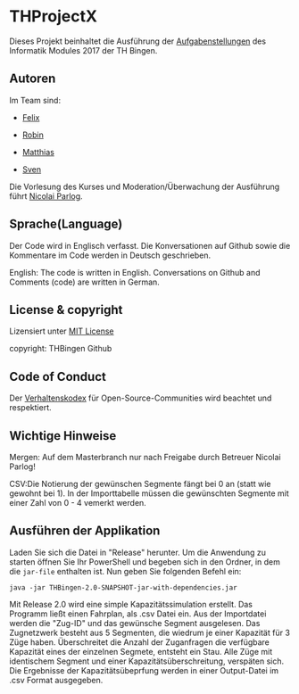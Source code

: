 # THProjectX

Dieses Projekt beinhaltet die Ausführung der [Aufgabenstellungen](https://olat.vcrp.de/auth/RepositoryEntry/1676804160/CourseNode/96508359362599) des Informatik Modules 2017 der TH Bingen.


## Autoren

Im Team sind:

- [Felix](https://github.com/FlixsTHB)

- [Robin](https://github.com/RobinGoetz)

- [Matthias](https://github.com/Matze93)

- [Sven](https://github.com/zvenon)


Die Vorlesung des Kurses und Moderation/Überwachung der Ausführung führt [Nicolai Parlog](https://github.com/nicolaiparlog).


## Sprache(Language)

Der Code wird in Englisch verfasst. Die Konversationen auf Github sowie die Kommentare im Code werden in Deutsch geschrieben.

English: The code is written in English. Conversations on Github and Comments (code) are written in German.

 

## License & copyright

Lizensiert unter [MIT License](LICENSE)

copyright: THBingen Github 

## Code of Conduct

Der [Verhaltenskodex](CodeOfConduct) für Open-Source-Communities wird beachtet und respektiert.

## Wichtige Hinweise

Mergen: Auf dem Masterbranch nur nach Freigabe durch Betreuer Nicolai Parlog!

CSV:Die Notierung der gewünschen Segmente fängt bei 0 an (statt wie gewohnt bei 1). In der Importtabelle müssen die     gewünschten Segmente mit einer Zahl von 0 - 4 vemerkt werden.

## Ausführen der Applikation

Laden Sie sich die Datei in "Release" herunter. Um die Anwendung zu starten öffnen Sie Ihr PowerShell und begeben sich in den Ordner, in dem die `jar-file` enthalten ist.
Nun geben Sie folgenden Befehl ein:

`java -jar THBingen-2.0-SNAPSHOT-jar-with-dependencies.jar`

Mit Release 2.0 wird eine simple Kapazitätssimulation erstellt. Das Programm ließt einen Fahrplan, als .csv Datei ein. Aus der Importdatei werden die "Zug-ID" und das gewünsche Segment ausgelesen. Das Zugnetzwerk besteht aus 5 Segmenten, die wiedrum je einer Kapazität für 3 Züge haben. Überschreitet die Anzahl der Zuganfragen die verfügbare Kapazität eines der einzelnen Segmete, entsteht ein Stau. Alle Züge mit identischem Segment und einer Kapazitätsüberschreitung, verspäten sich. Die Ergebnisse der Kapazitätsübeprfung werden in einer Output-Datei im .csv Format ausgegeben.   
